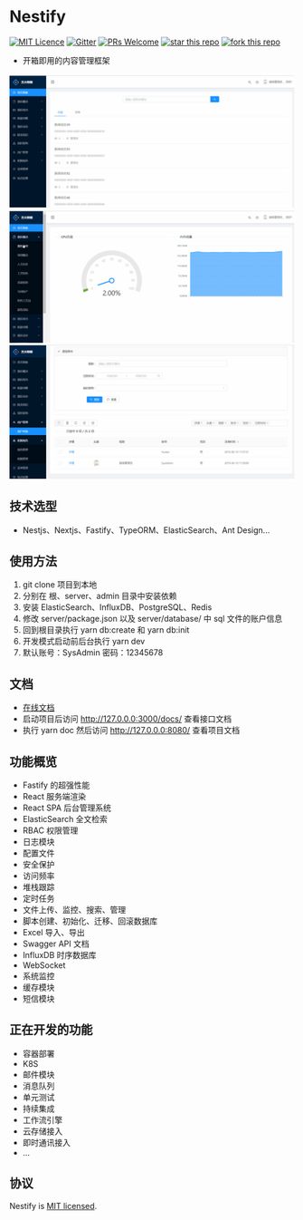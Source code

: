 # Nestify

[![MIT Licence](https://badges.frapsoft.com/os/mit/mit.svg?v=103)](https://opensource.org/licenses/mit-license.php) [![Gitter](https://badges.gitter.im/nestify-stack/community.svg)](https://gitter.im/nestify-stack/community?utm_source=badge&utm_medium=badge&utm_campaign=pr-badge) [![PRs Welcome](https://img.shields.io/badge/PRs-welcome-brightgreen.svg?style=flat-square)](http://makeapullrequest.com) [![star this repo](http://githubbadges.com/star.svg?user=ZhiXiao-Lin&repo=nestify&style=default)](https://github.com/ZhiXiao-Lin/determineMediaType) [![fork this repo](http://githubbadges.com/fork.svg?user=ZhiXiao-Lin&repo=nestify&style=default)](https://github.com/ZhiXiao-Lin/determineMediaType/fork)

-   开箱即用的内容管理框架

![搜索](/server/static/images/搜索.gif)
![导入](/server/static/images/导入.gif)
![新增用户](/server/static/images/新增用户.gif)

## 技术选型

-   Nestjs、Nextjs、Fastify、TypeORM、ElasticSearch、Ant Design...

## 使用方法

1. git clone 项目到本地
2. 分别在 根、server、admin 目录中安装依赖
3. 安装 ElasticSearch、InfluxDB、PostgreSQL、Redis
4. 修改 server/package.json 以及 server/database/ 中 sql 文件的账户信息
5. 回到根目录执行 yarn db:create 和 yarn db:init
6. 开发模式启动前后台执行 yarn dev
7. 默认账号：SysAdmin 密码：12345678

## 文档

-   [在线文档](https://gallant-carson-ad89bb.netlify.com/)
-   启动项目后访问 http://127.0.0.0:3000/docs/ 查看接口文档
-   执行 yarn doc 然后访问 http://127.0.0.0:8080/ 查看项目文档

## 功能概览

-   Fastify 的超强性能
-   React 服务端渲染
-   React SPA 后台管理系统
-   ElasticSearch 全文检索
-   RBAC 权限管理
-   日志模块
-   配置文件
-   安全保护
-   访问频率
-   堆栈跟踪
-   定时任务
-   文件上传、监控、搜索、管理
-   脚本创建、初始化、迁移、回滚数据库
-   Excel 导入、导出
-   Swagger API 文档
-   InfluxDB 时序数据库
-   WebSocket
-   系统监控
-   缓存模块
-   短信模块

## 正在开发的功能

-   容器部署
-   K8S
-   邮件模块
-   消息队列
-   单元测试
-   持续集成
-   工作流引擎
-   云存储接入
-   即时通讯接入
-   ...

## 协议

Nestify is [MIT licensed](LICENSE).
